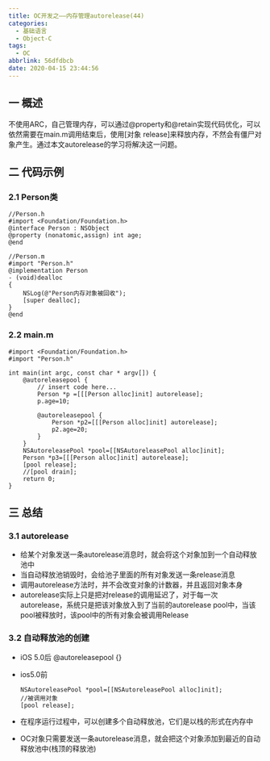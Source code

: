 ```yaml
---
title: OC开发之——内存管理autorelease(44)
categories:
  - 基础语言
  - Object-C
tags:
  - OC
abbrlink: 56dfdbcb
date: 2020-04-15 23:44:56
---
```

## 一 概述

不使用ARC，自己管理内存，可以通过@property和@retain实现代码优化，可以依然需要在main.m调用结束后，使用[对象 release]来释放内存，不然会有僵尸对象产生。通过本文autorelease的学习将解决这一问题。

<!--more-->

## 二 代码示例

### 2.1 Person类

```
//Person.h
#import <Foundation/Foundation.h>
@interface Person : NSObject
@property (nonatomic,assign) int age;
@end

//Person.m
#import "Person.h"
@implementation Person
- (void)dealloc
{
    NSLog(@"Person内存对象被回收");
    [super dealloc];
}
@end
```

### 2.2 main.m

```
#import <Foundation/Foundation.h>
#import "Person.h"

int main(int argc, const char * argv[]) {
    @autoreleasepool {
        // insert code here...
        Person *p =[[[Person alloc]init] autorelease];
        p.age=10;
      
        @autoreleasepool {
            Person *p2=[[[Person alloc]init] autorelease];
            p2.age=20;
        }
    }
    NSAutoreleasePool *pool=[[NSAutoreleasePool alloc]init];
    Person *p3=[[[Person alloc]init] autorelease];
    [pool release];
    //[pool drain];
    return 0;
}
```

## 三 总结

### 3.1 autorelease

* 给某个对象发送一条autorelease消息时，就会将这个对象加到一个自动释放池中
* 当自动释放池销毁时，会给池子里面的所有对象发送一条release消息
* 调用autorelease方法时，并不会改变对象的计数器，并且返回对象本身
* autorelease实际上只是把对release的调用延迟了，对于每一次autorelease，系统只是把该对象放入到了当前的autorelease pool中，当该pool被释放时，该pool中的所有对象会被调用Release

### 3.2 自动释放池的创建

* iOS 5.0后 @autoreleasepool {}

* ios5.0前

  ```
  NSAutoreleasePool *pool=[[NSAutoreleasePool alloc]init];
  //被调用对象   
  [pool release];
  ```

* 在程序运行过程中，可以创建多个自动释放池，它们是以栈的形式在内存中
* OC对象只需要发送一条autorelease消息，就会把这个对象添加到最近的自动释放池中(栈顶的释放池)